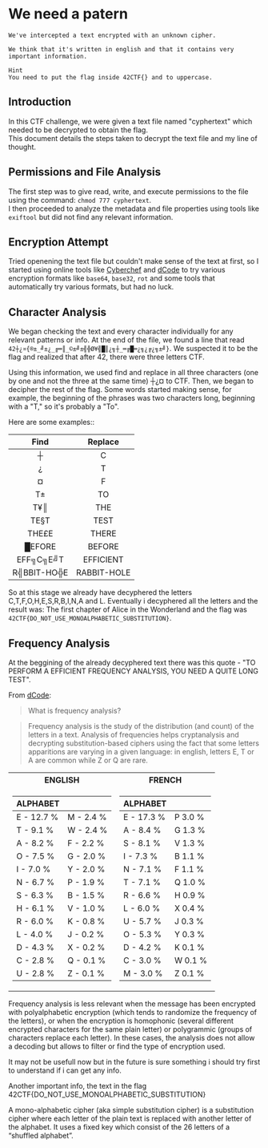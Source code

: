 # We need a patern

```
We've intercepted a text encrypted with an unknown cipher.

We think that it's written in english and that it contains very important information.

Hint
You need to put the flag inside 42CTF{} and to uppercase.
```

## Introduction
In this CTF challenge, we were given a text file named "cyphertext" which needed to be decrypted to obtain the flag.
</br>This document details the steps taken to decrypt the text file and my line of thought.

## Permissions and File Analysis
The first step was to give read, write, and execute permissions to the file using the command: `chmod 777 cyphertext`.
</br>I then proceeded to analyze the metadata and file properties using tools like `exiftool` but did not find any relevant information.

## Encryption Attempt
Tried openening the text file but couldn't make sense of the text at first, so I started using online tools like [Cyberchef](https://gchq.github.io/CyberChef) and [dCode](https://www.dcode.fr/en) to try various encryption formats like `base64`, `base32`, `rot` and some tools that automatically try various formats, but had no luck.

## Character Analysis
We began checking the text and every character individually for any relevant patterns or info. At the end of the file, we found a line that read `42┼¿¤{®±_╝±¿_╔═║_©±╝±╣╬Ø¥╣█║¿╗┼_═╔█═¿╗¿╔¿╗±╝}`. We suspected it to be the flag and realized that after 42, there were three letters CTF.

Using this information, we used find and replace in all three characters (one by one and not the three at the same time) ┼¿¤ to CTF. Then, we began to decipher the rest of the flag. Some words started making sense, for example, the beginning of the phrases was two characters long, beginning with a "T," so it's probably a "To".

Here are some examples::

| Find  | Replace |
| :--:  | :--:    |
| ┼           | C           |
| ¿           | T           |
| ¤           | F           |
| T±          | TO          |
| T¥║         |	THE         |
| TE§T        | TEST        |
| THE£E       |	THERE       |
| █EFORE      |	BEFORE      |
| EFF╗C╗E╝T   |	EFFICIENT   |
| R╣BBIT-HO╬E |	RABBIT-HOLE |

So at this stage we already have decyphered the letters C,T,F,O,H,E,S,R,B,I,N,A and L.
Eventually i decyphered all the letters and the result was:
The first chapter of Alice in the Wonderland and the flag was `42CTF{DO_NOT_USE_MONOALPHABETIC_SUBSTITUTION}`.

## Frequency Analysis
At the beggining of the already decyphered text there was this quote - "TO PERFORM A EFFICIENT FREQUENCY ANALYSIS, YOU NEED A QUITE LONG TEST".

From [dCode](https://www.dcode.fr/frequency-analysis):

> What is frequency analysis?

> Frequency analysis is the study of the distribution (and count) of the letters in a text. Analysis of frequencies helps cryptanalysis and decrypting substitution-based ciphers using the fact that some letters apparitions are varying in a given language: in english, letters E, T or A are common while Z or Q are rare.

<div>
<table>
<tr><th>ENGLISH</th><th>FRENCH</th></tr>
<tr><td>

| ALPHABET |  |
| :--- | :--- |
| E -	12.7 %  | M -	2.4 % |
| T -	9.1 %   | W -	2.4 % |
| A -	8.2 %   | F -	2.2 % |
| O -	7.5 %   | G -	2.0 % |
| I -	7.0 %   | Y -	2.0 % |
| N -	6.7 %   | P -	1.9 % |
| S -	6.3 %   | B -	1.5 % |
| H -	6.1 %   | V -	1.0 % |
| R -	6.0 %   | K -	0.8 % |
| L -	4.0 %   | J -	0.2 % |
| D -	4.3 %   | X -	0.2 % |
| C -	2.8 %   | Q -	0.1 % |
| U -	2.8 %   | Z -	0.1 % |

</td><td>

| ALPHABET |  |
| :--- | :--- |
| E - 17.3 %  | P	3.0 % |
| A -	8.4 %   | G	1.3 % |
| S -	8.1 %   | V	1.3 % |
| I -	7.3 %   | B	1.1 % |
| N -	7.1 %   | F	1.1 % |
| T -	7.1 %   | Q	1.0 % |
| R -	6.6 %   | H	0.9 % |
| L -	6.0 %   | X	0.4 % |
| U -	5.7 %   | J	0.3 % |
| O -	5.3 %   | Y	0.3 % |
| D -	4.2 %   | K	0.1 % |
| C -	3.0 %   | W	0.1 % |
| M -	3.0 %   | Z	0.1 % |

</td></tr> </table>
</div>

Frequency analysis is less relevant when the message has been encrypted with polyalphabetic encryption (which tends to randomize the frequency of the letters), or when the encryption is homophonic (several different encrypted characters for the same plain letter) or polygrammic (groups of characters replace each letter). In these cases, the analysis does not allow a decoding but allows to filter or find the type of encryption used.

It may not be usefull now but in the future is sure something i should try first to understand if i can get any info.

Another important info, the text in the flag 42CTF{DO_NOT_USE_MONOALPHABETIC_SUBSTITUTION}

A mono-alphabetic cipher (aka simple substitution cipher) is a substitution cipher where each letter of the plain text is replaced with another letter of the alphabet. It uses a fixed key which consist of the 26 letters of a “shuffled alphabet”.
